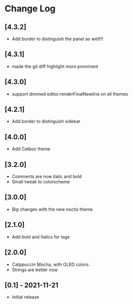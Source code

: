 # Change Log

## [4.3.2]

- Add border to distinguish the panel as well!!!

## [4.3.1]

- made the git diff highlight more prominent

## [4.3.0]

- support dimmed editor.renderFinalNewline on all themes

## [4.2.1]

- Add border to distinguish sidebar

## [4.0.0]

- Add Catbox theme

## [3.2.0]

- Comments are now italic and bold
- Small tweak to colorscheme

## [3.0.0]

- Big changes with the new noctis theme.

## [2.1.0]

- Add bold and Italics for tags

## [2.0.0]

- Catppuccin Mocha, with OLED colors.
- Strings are better now

## [0.1] - 2021-11-21

- Initial release
